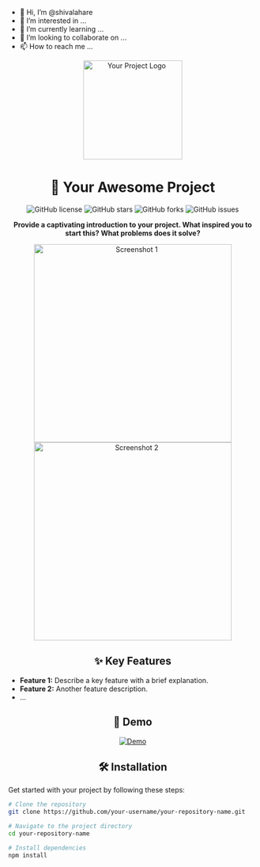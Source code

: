 - 👋 Hi, I’m @shivalahare
- 👀 I’m interested in ...
- 🌱 I’m currently learning ...
- 💞️ I’m looking to collaborate on ...
- 📫 How to reach me ...

<!-- Project Title -->
<p align="center">
  <img src="your-logo.png" alt="Your Project Logo" width="200" height="200">
</p>
<h1 align="center">🌟 Your Awesome Project</h1>

<!-- Badges -->
<p align="center">
  <img alt="GitHub license" src="https://img.shields.io/github/license/your-username/your-repository-name.svg?style=flat-square">
  <img alt="GitHub stars" src="https://img.shields.io/github/stars/your-username/your-repository-name.svg?style=flat-square">
  <img alt="GitHub forks" src="https://img.shields.io/github/forks/your-username/your-repository-name.svg?style=flat-square">
  <img alt="GitHub issues" src="https://img.shields.io/github/issues/your-username/your-repository-name.svg?style=flat-square">
</p>

<!-- Project Overview -->
<p align="center">
  <b>Provide a captivating introduction to your project. What inspired you to start this? What problems does it solve?</b>
</p>

<!-- Screenshots/GIFs -->
<p align="center">
  <img src="screenshot1.png" alt="Screenshot 1" width="400">
  <img src="screenshot2.png" alt="Screenshot 2" width="400">
</p>

<!-- Key Features -->
<h2 align="center">✨ Key Features</h2>

- **Feature 1:** Describe a key feature with a brief explanation.
- **Feature 2:** Another feature description.
- ...

<!-- Demo Link -->
<h2 align="center">🚀 Demo</h2>

<p align="center">
  <a href="https://your-demo-link.com" target="_blank">
    <img src="demo.gif" alt="Demo">
  </a>
</p>

<!-- Installation -->
<h2 align="center">🛠️ Installation</h2>

Get started with your project by following these steps:

```bash
# Clone the repository
git clone https://github.com/your-username/your-repository-name.git

# Navigate to the project directory
cd your-repository-name

# Install dependencies
npm install
